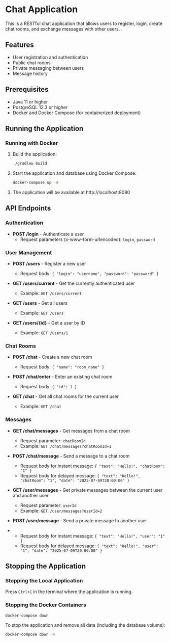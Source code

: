 # Chat Application

This is a RESTful chat application that allows users to register, login, create chat rooms, and exchange messages with other users.

## Features

- User registration and authentication
- Public chat rooms
- Private messaging between users
- Message history

## Prerequisites

- Java 11 or higher
- PostgreSQL 12.3 or higher
- Docker and Docker Compose (for containerized deployment)

## Running the Application

### Running with Docker

1. Build the application:
   ```bash
   ./gradlew build
   ```

2. Start the application and database using Docker Compose:
   ```bash
   docker-compose up -d
   ```

3. The application will be available at http://localhost:8080

## API Endpoints

### Authentication

- **POST /login** - Authenticate a user
  - Request parameters (x-www-form-urlencoded): `login`, `password`

### User Management

- **POST /users** - Register a new user
  - Request body: `{ "login": "username", "password": "password" }`

- **GET /users/current** - Get the currently authenticated user
  - Example: `GET /users/current`

- **GET /users** - Get all users
  - Example: `GET /users`

- **GET /users/{id}** - Get a user by ID
  - Example: `GET /users/1`

### Chat Rooms

- **POST /chat** - Create a new chat room
  - Request body: `{ "name": "room_name" }`

- **POST /chat/enter** - Enter an existing chat room
  - Request body: `{ "id": 1 }`

- **GET /chat** - Get all chat rooms for the current user
  - Example: `GET /chat`

### Messages

- **GET /chat/messages** - Get messages from a chat room
  - Request parameter: `chatRoomId`
  - Example: `GET /chat/messages?chatRoomId=1`

- **POST /chat/message** - Send a message to a chat room
  - Request body for instant message: `{ "text": "Hello!", "chatRoom": "1" }`
  - Request body for delayed message: `{ "text": "Hello!", "chatRoom": "1", "date": "2025-07-09T20:00:00" }`

- **GET /user/messages** - Get private messages between the current user and another user
  - Request parameter: `userId`
  - Example: `GET /user/messages?userId=2`

- **POST /user/message** - Send a private message to another user
-
  - Request body for instant message: `{ "text": "Hello!", "user": "1" }`
  - Request body for delayed message: `{ "text": "Hello!", "user": "1", "date": "2025-07-09T20:00:00" }`

## Stopping the Application

### Stopping the Local Application

Press `Ctrl+C` in the terminal where the application is running.

### Stopping the Docker Containers

```bash
docker-compose down
```

To stop the application and remove all data (including the database volume):

```bash
docker-compose down -v
```